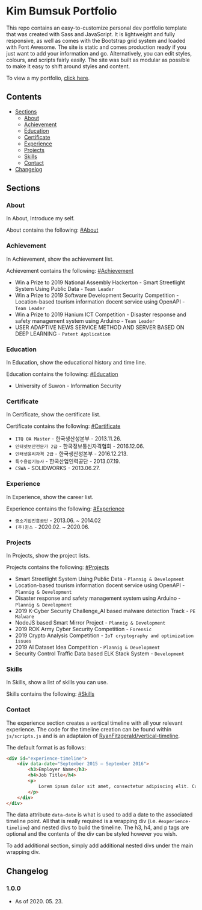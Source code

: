 # Kim Bumsuk Portfolio

This repo contains an easy-to-customize personal dev portfolio template that was created with Sass and JavaScript. It is lightweight and fully responsive, as well as comes with the Bootstrap grid system and loaded with Font Awesome. The site is static and comes production ready if you just want to add your information and go. Alternatively, you can edit styles, colours, and scripts fairly easily. The site was built as modular as possible to make it easy to shift around styles and content.

To view a my portfolio, [click here](https://ssg02138.github.io/).

## Contents

- [Sections](#sections)
    - [About](#about)
    - [Achievement](#achievement)
    - [Education](#education)
    - [Certificate](#certificate)
    - [Experience](#experience)
    - [Projects](#projects)
    - [Skills](#skills)
    - [Contact](#contact)
- [Changelog](#changelog)

## Sections

### About

In About, Introduce my self.

About contains the following: [#About](https://ssg02138.github.io/index.html#about)

### Achievement

In Achievement, show the achievement list.

Achievement contains the following: [#Achievement](https://ssg02138.github.io/index.html#achievement)

* Win a Prize to 2019 National Assembly Hackerton - Smart Streetlight System Using Public Data - `Team Leader`
* Win a Prize to 2019 Software Development Security Competition - Location-based tourism information docent service using OpenAPI - `Team Leader`
* Win a Prize to 2019 Hanium ICT Competition - Disaster response and safety management system using Arduino - `Team Leader`
* USER ADAPTIVE NEWS SERVICE METHOD AND SERVER BASED ON DEEP LEARNING - `Patent Application`

### Education

In Education, show the educational history and time line.

Education contains the following: [#Education](https://ssg02138.github.io/index.html#education)

* University of Suwon - Information Security

### Certificate

In Certificate, show the certificate list.

Certificate contains the following: [#Certificate](https://ssg02138.github.io/index.html#certificate)

* `ITQ OA Master` - 한국생산성본부 - 2013.11.26.
* `인터넷보안전문가 2급` - 한국정보통신자격협회 - 2016.12.06.
* `인터넷윤리자격 2급` - 한국생산성본부 - 2016.12.213.
* `특수용접기능사` - 한국산업인력공단 - 2013.07.19.
* `CSWA` - SOLIDWORKS - 2013.06.27.

### Experience

In Experience, show the career list.

Experience contains the following: [#Experience](https://ssg02138.github.io/index.html#experience)

* `중소기업진흥공단` - 2013.06. ~ 2014.02
* `(주)윈스` - 2020.02. ~ 2020.06.

### Projects

In Projects, show the project lists.

Projects contains the following: [#Projects](https://ssg02138.github.io/index.html#projects)

* Smart Streetlight System Using Public Data - `Plannig & Development`
* Location-based tourism information docent service using OpenAPI - `Plannig & Development`
* Disaster response and safety management system using Arduino - `Plannig & Development`
* 2019 K-Cyber Security Challenge_AI based malware detection Track - `PE Malware`
* NodeJS based Smart Mirror Project - `Plannig & Development`
* 2019 ROK Army Cyber Security Competition - `Forensic`
* 2019 Crypto Analysis Competition - `IoT cryptography and optimization issues`
* 2019 AI Dataset Idea Competition - `Plannig & Development`
* Security Control Traffic Data based ELK Stack System - `Development`

### Skills

In Skills, show a list of skills you can use.

Skills contains the following: [#Skills](https://ssg02138.github.io/index.html#skills)

### Contact

The experience section creates a vertical timeline with all your relevant experience. The code for the timeline creation can be found within `js/scripts.js` and is an adaptaion of [RyanFitzgerald/vertical-timeline](https://github.com/RyanFitzgerald/vertical-timeline).

The default format is as follows:

```HTML
<div id="experience-timeline">
    <div data-date="September 2015 – September 2016">
        <h3>Employer Name</h3>
        <h4>Job Title</h4>
        <p>
            Lorem ipsum dolor sit amet, consectetur adipiscing elit. Curabitur in iaculis ex.
        </p>
    </div>
</div>
```

The data attribute `data-date` is what is used to add a date to the associated timeline point. All that is really required is a wrapping div (i.e. `#experience-timeline`) and nested divs to build the timeline. The h3, h4, and p tags are optional and the contents of the div can be styled however you wish.

To add additional section, simply add additional nested divs under the main wrapping div.

## Changelog

### 1.0.0

* As of 2020. 05. 23.
